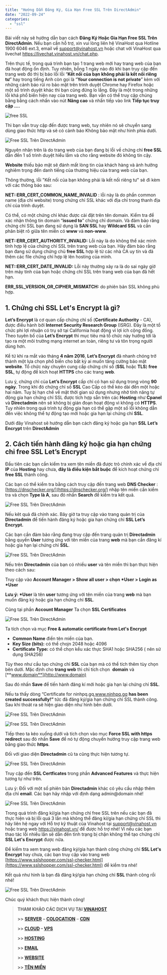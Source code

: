 ```yaml
---
title: "Hướng Dẫn Đăng Ký, Gia Hạn Free SSL Trên DirectAdmin"
date: "2022-09-24"
categories: 
  - "ssl"
---
```


Bài viết này sẽ hướng dẫn bạn cách **Đăng Ký Hoặc Gia Hạn Free SSL Trên DirectAdmin**. Nếu bạn cần hỗ trợ, xin vui lòng liên hệ VinaHost qua Hotline 1900 6046 ext.3, email về support@vinahost.vn hoặc chat với VinaHost qua livechat https://livechat.vinahost.vn/chat.php.

Trên thực tế, trong quá trình bạn tạo 1 trang web mới hay trang web của bạn đã hoạt động ổn định. Tuy nhiên, bỗng 1 ngày nào đó khi bạn truy cập đến trang web đó thì bị báo lỗi lỗi “**Kết nối của bạn không phải là kết nối riêng tư**” hay trong tiếng Anh còn gọi là “**Your connection is not private**” kèm với những cảnh báo rũi ro bảo mật trên trình duyệt Chrome hay Firefox hoặc một số trình duyệt khác thì bạn cũng đừng lo lắng. Đây là một trong những lỗi khá phổ biến hiện nay của trang web. Bạn vẫn có thể truy cập chúng bằng bằng cách nhấn vào nút **Nâng cao** và nhấn tiếp vào link **Tiếp tục truy cập ….**

![free SSL](images/dang-ky-hoac-gia-han-free-ssl-tren-directadmin-1.jpg)

Thì bạn vẫn truy cập đến được trang web, tuy nhiên nó sẽ chuyển sang dùng giao thức http và sẽ có cảnh báo Không bảo mật như hình phía dưới.

![Free SSL Trên DirectAdmin](images/dang-ky-hoac-gia-han-free-ssl-tren-directadmin-2.png)

Nguyên nhân trên là do trang web của bạn đang bị lỗi về chứng chỉ **free SSL** dẫn đến 1 số trình duyệt hiểu lầm và cho rằng website đó không tin cậy.

**Website** thiếu bảo mật sẽ đánh mất lòng tin của khách hàng và ảnh hưởng nghiêm trọng đến danh tiếng của thương hiệu của trang web của bạn.

Thông thường, lỗi "Kết nối của bạn không phải là kết nối riêng tư" sẽ đi kèm với các thông báo sau:

**NET::ERR\_CERT\_COMMON\_NAME\_INVALID** : lỗi này là do phần common name (địa chỉ website) trong chứng chỉ SSL khác với địa chỉ trong thanh địa chỉ của trình duyệt.

Có thể, có một chứng chỉ khác được cài đặt trên tên domain. Kiểm tra để xác nhận thông tin domain “**issued to**” chứng chỉ domain. Và đảm bảo răng chứng chỉ SSL bạn đang sử dụng là **SAN SSL** hay **Wildcard SSL** và cần phân biệt rõ giữa tên miền có **www** và **non-www**.

**NET::ERR\_CERT\_AUTHORITY\_INVALID:** Lỗi này là do không thể xác minh tính hợp lệ của chứng chỉ SSL trên trang web của bạn. Hãy đảm bảo rằng bạn đang sử dụng chứng chủ **free SSL** hợp lệ từ các nhà CA uy tín và đã thêm các file chứng chỉ hợp lệ lên hosting của mình.

**NET::ERR\_CERT\_DATE\_INVALID:** Lỗi này thường xảy ra là do sai ngày giờ trên máy tính của bạn hoặc chứng chỉ SSL trên trang web của bạn đã hết hạn.

**ERR\_SSL\_VERSION\_OR\_CIPHER\_MISMATCH:** do phiên bản SSL không phù hợp.

## **1\. Chứng chỉ SSL Let's Encrypt là gì?**

 **Let’s Encrypt** là cơ quan cấp chứng chỉ số (**Certificate Authority** - CA), được điều hành bởi **Internet Security Research Group** (ISRG). Đây là một tổ chức phi lợi nhuận có trụ sở tại California hoạt động vì lợi ích cộng đồng. Theo tuyên bố của **Let’s Encrypt** thì mục tiêu mà tổ chức này hướng tới là tạo ra một môi trường mạng internet an toàn, riêng tư và tôn trọng người dùng hơn.

Kể từ khi ra mắt vào tháng **4 năm 2016**, **Let’s Encrypt** đã nhanh chóng trở thành một lựa chọn phổ biến cho bất kỳ ai muốn tăng cường bảo mật **website**. Tổ chức này chuyên cung cấp chứng chỉ số (**SSL** hoặc **TLS**) **free SSL**, tự động để kích hoạt **HTTPS** cho các trang **web**.

Lưu ý, chứng chỉ của **Let’s Encrypt** cấp chỉ có hạn sử dụng trong vòng **90 ngày**. Trong khi đó chứng chỉ số **SSL** Cao Cấp có thể kéo dài đến một hoặc hai năm. Tuy bị hạn chế về mặt thời gian sử dụng nhưng nhờ tính năng tự động gia hạn chứng chỉ SSL được tích hợp sẵn trên các **Hosting** như **Cpanel** và **Directadmin** nên sẽ không bị gián đoạn hoạt động vì không có **HTTPS**. Tuy nhiên trong quá trình tự động gia hạn có thể gặp một số lỗi không dẫn đến việc không thể tự động tạo mới hoặc gia hạn lại chứng chỉ **SSL**.

Dưới đây Vinahost sẽ hướng dẫn bạn cách đăng ký hoặc gia hạn **SSL** **Let’s Encrypt** trên **DirectAdmin**

## **2\. Cách tiến hành đăng ký hoặc gia hạn chứng chỉ free SSL Let’s Encrypt**

Đầu tiên các bạn cần kiểm tra xem tên miền đã được trỏ chính xác về địa chỉ **IP** của **Hosting** hay chưa, **đây là điều kiện bắt buộc** để kích hoạt chứng chỉ **free SSL** thành công.

Các bạn có thể kiểm tra bằng cách truy cập đến trang web **DNS Checker** : [https://dnschecker.org/](https://dnschecker.org/) nhập tên miền cần kiểm tra và chọn **Type là A**, sau đó nhấn **Search** để kiểm tra kết quả.

![Free SSL Trên DirectAdmin](images/dang-ky-hoac-gia-han-free-ssl-tren-directadmin-3.png)

Nếu kêt quả đã chính xác. Bây giờ ta truy cập vào trang quản trị của **Directadmin** để tiến hành đăng ký hoặc gia hạn chứng chỉ **SSL Let’s Encrypt.**

Các bạn cần đảm bảo rằng đang truy cập đến trang quản trị **Directadmin** bằng quyền **User** tương ứng với tên miền của trang **web** mà bạn cần đăng kí hoặc gia hạn lại chứng chỉ **SSL**.

![Free SSL Trên DirectAdmin](images/dang-ky-hoac-gia-han-free-ssl-tren-directadmin-4.png)

Nếu trên **Directadmin** của bạn có nhiều **user** và tên miền thì bạn thực hiện theo cách sau:

Truy cập vào **Account Manager > Show all user > chọn \*User > Login as \*User**

**Lưu ý: \*User** là tên **user** tương ứng với tên miền của trang **web** mà bạn muốn đăng ký hoặc gia hạn chứng chỉ **SSL**.

Cũng tại phần **Account Manager** Ta chọn **SSL Certificates**

![Free SSL Trên DirectAdmin](images/dang-ky-hoac-gia-han-free-ssl-tren-directadmin-5.png)

Ta tích chọn và mục **Free & automatic certificate from Let's Encrypt**

- **Common Name** điền tên miền của bạn.
- **Key Size (bits):** có thể chojn 2048 hoặc 4096
- **Certificate Type:** có thể chọn kểu xác thực SHA1 hoặc SHA256 ( nên sử dụng SHA256)

Tùy theo như cầu tạo chứng chỉ **SSL** của bạn mà có thể tích thêm tùy chọn bên dưới. Mặc định cho **trang web** thì chỉ tích chọn  **domain** và [**www.domain**](http://www.domain)

Sau đó nhấn **Save** để tiến hành đăng kí mới hoặc gia hạn lại chứng chỉ **SSL**.

Nếu ta thấy dòng “Certificate for ninhpq.gq,www.ninhpq.gq **has been created successfully!”** tức đã đăng ký/gia hạn chứng chỉ SSL thành công. Sau khi thoát ra sẽ hiện giao diện như hình bên dưới.

![Free SSL Trên DirectAdmin](images/dang-ky-hoac-gia-han-free-ssl-tren-directadmin-6.png)

![Free SSL Trên DirectAdmin](images/dang-ky-hoac-gia-han-free-ssl-tren-directadmin-7.png)

Tiếp theo ta kéo xuống dưới và tích chọn vào mục **Force SSL with https redirect** sau đó nhấn **Save** để nó tự động chuyển hướng truy cập trang web bằng giao thức **https**.

Đối với giao diện **Directadmin** cũ ta cũng thực hiện tương tự.

![Free SSL Trên DirectAdmin](images/dang-ky-hoac-gia-han-free-ssl-tren-directadmin-8.png)

Truy cập đến **SSL Certficates** trong phần **Advanced Features** và thực hiện tương tự như trên.

Lưu ý: Đối với một số phiên bản **Directadmin** khác có yêu cầu nhập thêm địa chỉ **email**. Các bạn hãy nhập với định dạng admin@domain nhé!

![Free SSL Trên DirectAdmin](images/dang-ky-hoac-gia-han-free-ssl-tren-directadmin-9.png)

Trong quá trình đăng kí/gia hạn chứng chỉ free SSL trên nếu các bạn đã thực hiện và bị lỗi quá 3 lần mà không thể đăng kí/gia hạn chứng chỉ SSL thì hãy liên hệ ngay với Hỗ trợ kỹ thuật của Vinahost tại [support@vinahost.vn](mailto:support@vinahost.vn) hoặc trang web https://vinahost.vn/ để được hỗ trợ nhé! Vì nếu các bạn thao tác lỗi nhiều lần sẽ dẫn đến tình trạng bị chặn không thể tạo chứng chỉ **SSL Let's Encrypt** được nữa.

Để kiểm tra xem trang web đăng ký/gia hạn thành công chứng chỉ **SSL Let's Encrypt** hay chưa, các bạn truy cập vào trang web [https://www.sslshopper.com/ssl-checker.html](https://www.sslshopper.com/ssl-checker.html) để kiểm tra nhé!   

Kết quả như hình là bạn đã đăng ký/gia hạn chứng chỉ **SSL** thành công rồi nhé!

![Free SSL Trên DirectAdmin](images/dang-ky-hoac-gia-han-free-ssl-tren-directadmin-10.png)

Chúc quý khách thực hiện thành công!

> **THAM KHẢO CÁC DỊCH VỤ TẠI [VINAHOST](https://vinahost.vn/)**
> 
> **\>>** [**SERVER**](https://vinahost.vn/thue-may-chu-rieng/) **–** [**COLOCATION**](https://vinahost.vn/colocation.html) – [**CDN**](https://vinahost.vn/dich-vu-cdn-chuyen-nghiep)
> 
> **\>> [CLOUD](https://vinahost.vn/cloud-server-gia-re/) – [VPS](https://vinahost.vn/vps-ssd-chuyen-nghiep/)**
> 
> **\>> [HOSTING](https://vinahost.vn/wordpress-hosting)**
> 
> **\>> [EMAIL](https://vinahost.vn/email-hosting)**
> 
> **\>> [WEBSITE](http://vinawebsite.vn/)**
> 
> **\>> [TÊN MIỀN](https://vinahost.vn/ten-mien-gia-re/)**

